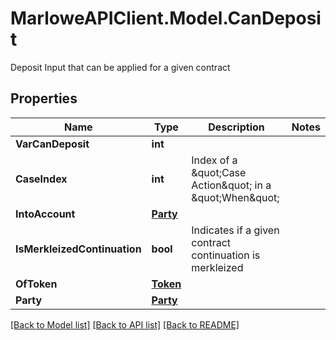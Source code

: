 # MarloweAPIClient.Model.CanDeposit
Deposit Input that can be applied for a given contract

## Properties

Name | Type | Description | Notes
------------ | ------------- | ------------- | -------------
**VarCanDeposit** | **int** |  | 
**CaseIndex** | **int** | Index of a \&quot;Case Action\&quot; in a \&quot;When\&quot; | 
**IntoAccount** | [**Party**](Party.md) |  | 
**IsMerkleizedContinuation** | **bool** | Indicates if a given contract continuation is merkleized | 
**OfToken** | [**Token**](Token.md) |  | 
**Party** | [**Party**](Party.md) |  | 

[[Back to Model list]](../README.md#documentation-for-models) [[Back to API list]](../README.md#documentation-for-api-endpoints) [[Back to README]](../README.md)

